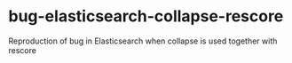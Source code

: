 # bug-elasticsearch-collapse-rescore
Reproduction of bug in Elasticsearch when collapse is used together with rescore
